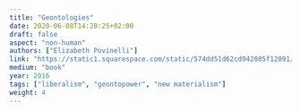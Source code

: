 ```yaml
---
title: "Geontologies"
date: 2020-06-08T14:20:25+02:00
draft: false
aspect: "non-human"
authors: ["Elizabeth Povinelli"]
link: "https://static1.squarespace.com/static/574dd51d62cd942085f12091/t/5ae0e79a0e2e72c4583d6ad4/1524688795216/Pages+from+elizabeth-a-povinelli-geontologies-a-requiem-to-late-liberalism+%281%29.pdf"
medium: "book"
year: 2016
tags: ["liberalism", "geontopower", "new materialism"]
weight: 4
---
```

